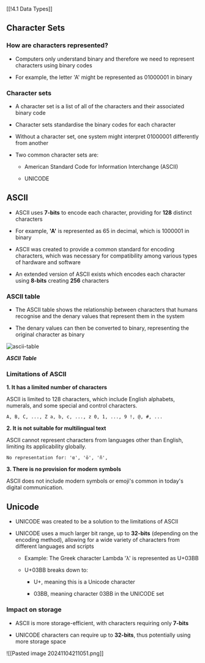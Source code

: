 [[!4.1 Data Types]]

## Character Sets

### How are characters represented?

- Computers only understand binary and therefore we need to represent characters using binary codes
    
- For example, the letter 'A' might be represented as 01000001 in binary
    

### Character sets

- A character set is a list of all of the characters and their associated binary code
    
- Character sets standardise the binary codes for each character
    
- Without a character set, one system might interpret 01000001 differently from another
    
- Two common character sets are:
    
    - American Standard Code for Information Interchange (ASCII)
        
    - UNICODE
        

## ASCII

- ASCII uses **7-bits** to encode each character, providing for **128** distinct characters
    
- For example, **'A'** is represented as 65 in decimal, which is 1000001 in binary
    
- ASCII was created to provide a common standard for encoding characters, which was necessary for compatibility among various types of hardware and software
    
- An extended version of ASCII exists which encodes each character using **8-bits** creating **256** characters
    

### ASCII table

- The ASCII table shows the relationship between characters that humans recognise and the denary values that represent them in the system
    
- The denary values can then be converted to binary, representing the original character as binary
    

![ascii-table](https://cdn.savemyexams.com/cdn-cgi/image/f=auto,width=3840/https://cdn.savemyexams.com/uploads/2024/03/ascii-table.png)

_**ASCII Table**_

### Limitations of ASCII

**1. It has a limited number of characters**

ASCII is limited to 128 characters, which include English alphabets, numerals, and some special and control characters.

`A, B, C, ..., Z a, b, c, ..., z 0, 1, ..., 9 !, @, #, ...`

**2. It is not suitable for multilingual text**

ASCII cannot represent characters from languages other than English, limiting its applicability globally.

`No representation for: 'α', 'ö', 'ñ',`

**3. There is no provision for modern symbols**

ASCII does not include modern symbols or emoji's common in today's digital communication.

## Unicode

- UNICODE was created to be a solution to the limitations of ASCII
    
- UNICODE uses a much larger bit range, up to **32-bits** (depending on the encoding method), allowing for a wide variety of characters from different languages and scripts
    
    - Example: The Greek character Lambda 'λ' is represented as U+03BB
        
    - U+03BB breaks down to:
        
        - U+, meaning this is a Unicode character
            
        - 03BB, meaning character 03BB in the UNICODE set
            

### Impact on storage

- ASCII is more storage-efficient, with characters requiring only **7-bits**
    
- UNICODE characters can require up to **32-bits**, thus potentially using more storage space
    

![[Pasted image 20241104211051.png]]